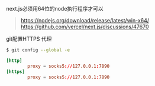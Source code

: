 next.js必须用64位的node执行程序才可以
> https://nodejs.org/download/release/latest/win-x64/
> https://github.com/vercel/next.js/discussions/47670

git配置HTTPS 代理

```bash
$ git config --global -e
```

```conf
[http]
        proxy = socks5://127.0.0.1:7890
[https]
        proxy = socks5://127.0.0.1:7890
```